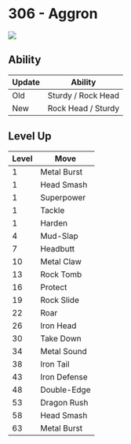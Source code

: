 # 306 - Aggron
![][306]

## Ability

Update | Ability
---    | ---
Old    | Sturdy / Rock Head
New    | Rock Head / Sturdy

## Level Up

Level | Move
---   | ---
  1   | Metal Burst
  1   | Head Smash
  1   | Superpower
  1   | Tackle
  1   | Harden
  4   | Mud-Slap
  7   | Headbutt
 10   | Metal Claw
 13   | Rock Tomb
 16   | Protect
 19   | Rock Slide
 22   | Roar
 26   | Iron Head
 30   | Take Down
 34   | Metal Sound
 38   | Iron Tail
 43   | Iron Defense
 48   | Double-Edge
 53   | Dragon Rush
 58   | Head Smash
 63   | Metal Burst



[306]: ../img/pokemon/306.png
